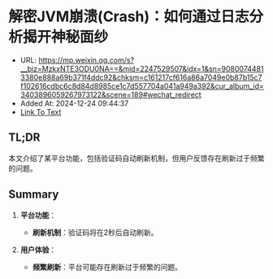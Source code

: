 # 解密JVM崩溃(Crash)：如何通过日志分析揭开神秘面纱
- URL: https://mp.weixin.qq.com/s?__biz=MzkxNTE3ODU0NA==&mid=2247529507&idx=1&sn=90800744813380e888a69b371f4ddc92&chksm=c161217cf616a86a7049e0b87b15c7f102616cdbc6c8d84d8985ce1c7d557704a041a949a392&cur_album_id=3403896059267973122&scene=189#wechat_redirect
- Added At: 2024-12-24 09:44:37
- [Link To Text](2024-12-24-解密jvm崩溃(crash)：如何通过日志分析揭开神秘面纱_raw.md)

## TL;DR
本文介绍了某平台功能，包括验证码自动刷新机制，但用户反馈存在刷新过于频繁的问题。

## Summary
1. **平台功能**：
   - **刷新机制**：验证码将在2秒后自动刷新。

2. **用户体验**：
   - **频繁刷新**：平台可能存在刷新过于频繁的问题。
